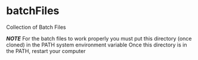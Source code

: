 # batchFiles
Collection of Batch Files

***NOTE***
For the batch files to work properly you must put this directory (once cloned) in the PATH system environment variable
Once this directory is in the PATH, restart your computer
